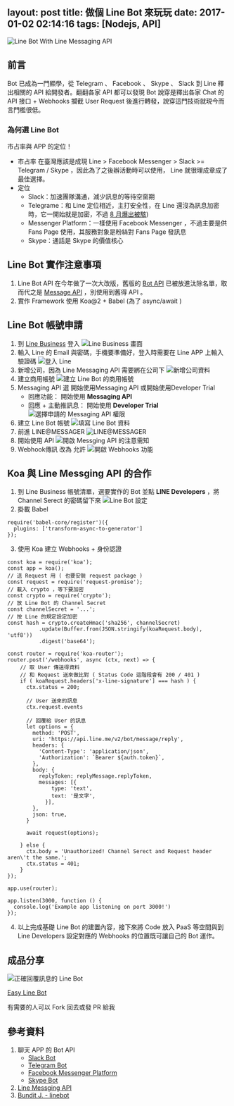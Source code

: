 layout: post
title: 做個 Line Bot 來玩玩
date: 2017-01-02 02:14:16
tags: [Nodejs, API]
---

![Line Bot With Line Messaging API](/images/2017/01/02/LINE-MESSAGING-API.png)

## 前言

Bot 已成為一門顯學，從 Telegram 、 Facebook 、 Skype 、 Slack 到 Line 釋出相關的 API 給開發者。翻翻各家 API 都可以發現 Bot 說穿是釋出各家 Chat 的 API 接口 + Webhooks 攔截 User Request 後進行轉發，說穿這門技術就現今而言門檻很低。

<!--more-->

### 為何選 Line Bot

市占率與 APP 的定位！

- 市占率
    在臺灣應該是成現 Line > Facebook Messenger > Slack >= Telegram / Skype ，因此為了之後辦活動時可以使用， Line 就很理成章成了最佳選擇。
- 定位
    - Slack：加速團隊溝通，減少訊息的等待空窗期
    - Telegrame：和 Line 定位相近，主打安全性，在 Line 還沒為訊息加密時，它一開始就是加密，不過 [8 月爆出被駭](http://technews.tw/2016/08/03/the-super-security-telegram-is-hacked-user-should-use-two-factor-authentication/))
    - Messenger Platform：一樣使用 Facebook Messenger ，不過主要是供 Fans Page 使用，其服務對象是粉絲對 Fans Page 發訊息
    - Skype：通話是 Skype 的價值核心

## Line Bot 實作注意事項

1. Line Bot API 在今年做了一次大改版，舊版的 [Bot API](https://developers.line.me/bot-api/overview) 已被放進汰除名單，取而代之是 [Message API](https://developers.line.me/messaging-api/overview) ，別使用到舊得 API 。
2. 實作 Framework 使用 Koa@2 + Babel (為了 async/await )

## Line Bot 帳號申請

1. 到 [Line Business](https://business.line.me) 登入
    ![Line Business 畫面](/images/2017/01/02/LINE-BUSINESS-WEBSITE.jpg)
2. 輸入 Line 的 Email 與密碼，手機要準備好，登入時需要在 Line APP 上輸入驗證碼
    ![登入 Line](/images/2017/01/02/LOGIN-LINE-BY-WEBSITE.png)
3. 新增公司，因為 Line Messaging API 需要綁在公司下
    ![新增公司資料](/images/2017/01/02/REGISTER-A-COMPANY.png)
4. 建立商用帳號
    ![建立 Line Bot 的商用帳號](/images/2017/01/02/CREATE-LINE-BOT-OF-COMPANY.png)
5. Messaging API 選 開始使用Messaging API 或開始使用Developer Trial
    - 回應功能： 開始使用 **Messaging API**
    - 回應 + 主動推訊息： 開始使用 **Developer Trial**
    ![選擇申請的 Messaging API 權限](/images/2017/01/02/APPLY-MESSGING-API.png)
6. 建立 Line Bot 帳號
    ![填寫 Line Bot 資料](/images/2017/01/02/LINE-LINE-BOT-DATA.png)
7. 前進 LINE@MESSAGER
    ![LINE@MESSAGER](/images/2017/01/02/GO-LINE-MESSAGER.png)
8. 開始使用 API
    ![開啟 Messging API 的注意需知](/images/2017/01/02/USE-API.png)
9. Webhook傳訊 改為 允許
    ![開啟 Webhooks 功能](/images/2017/01/02/APPLY-WEBHOOKS.png)

## Koa 與 Line Messging API 的合作

1. 到 Line Business 帳號清單，選要實作的 Bot 並點 **LINE Developers** ，將 Channel Serect 的密碼留下來
    ![Line Bot 設定](/images/2017/01/02/GET-CHANNEL-SECRET.png)
2. 掛載 Babel

```
require('babel-core/register')({
  plugins: ['transform-async-to-generator']
});
```
3. 使用 Koa 建立 Webhooks + 身份認證
```
const koa = require('koa');
const app = koa();
// 送 Request 用 ( 也要安裝 request package )
const request = require('request-promise');
// 載入 crypto ，等下要加密
const crypto = require('crypto');
// 放 Line Bot 的 Channel Secret
const channelSecret = '...';
// 按 Line 的規定設定加密
const hash = crypto.createHmac('sha256', channelSecret)
          .update(Buffer.from(JSON.stringify(koaRequest.body), 'utf8'))
          .digest('base64');

const router = require('koa-router');
router.post('/webhooks', async (ctx, next) => {
    // 取 User 傳送得資料
    // 和 Request 送來做比對 ( Status Code 這階段會有 200 / 401 )
    if ( koaRequest.headers['x-line-signature'] === hash ) {
      ctx.status = 200;

      // User 送來的訊息
      ctx.request.events

      // 回覆給 User 的訊息
      let options = {
        method: 'POST',
        uri: 'https://api.line.me/v2/bot/message/reply',
        headers: {
          'Content-Type': 'application/json',
          'Authorization': `Bearer ${auth.token}`,
        },
        body: {
          replyToken: replyMessage.replyToken,
          messages: [{
              type: 'text',
              text: '是文字',
            }],
        },
        json: true,
      }

      await request(options);

    } else {
      ctx.body = 'Unauthorized! Channel Serect and Request header aren\'t the same.';
      ctx.status = 401;
    }
});

app.use(router);

app.listen(3000, function () {
  console.log('Example app listening on port 3000!')
});
```
4. 以上完成基礎 Line Bot 的建置內容，接下來將 Code 放入 PaaS 等空間與到 Line Developers 設定對應的 Webhooks 的位置既可讓自己的 Bot 運作。

## 成品分享

![正確回覆訊息的 Line Bot](/images/2017/01/02/SHOW-RESULT.png)

[Easy Line Bot](https://github.com/IvanWei/easy-line-bot)

有需要的人可以 Fork 回去或發 PR 給我

## 參考資料
1. 聊天 APP 的 Bot API
    - [Slack Bot](https://api.slack.com/bot-users)
    - [Telegram Bot](https://core.telegram.org/bots/api)
    - [Facebook Messenger Platform](https://developers.facebook.com/docs/messenger-platform)
    - [Skype Bot](https://docs.botframework.com/en-us/skype/getting-started)
2. [Line Messging API](https://devdocs.line.me/en/)
3. [Bundit J. - linebot](https://github.com/boybundit/linebot)
